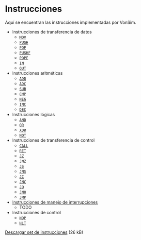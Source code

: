 # Instrucciones

Aquí se encuentran las instrucciones implementadas por VonSim.

- Instrucciones de transferencia de datos
  - [`MOV`](./transferencia-de-datos#mov)
  - [`PUSH`](./transferencia-de-datos#push)
  - [`POP`](./transferencia-de-datos#pop)
  - [`PUSHF`](./transferencia-de-datos#pushf)
  - [`POPF`](./transferencia-de-datos#popf)
  - [`IN`](./transferencia-de-datos#in)
  - [`OUT`](./transferencia-de-datos#out)
- Instrucciones aritméticas
  - [`ADD`](./aritmeticas#add)
  - [`ADC`](./aritmeticas#adc)
  - [`SUB`](./aritmeticas#sub)
  - [`CMP`](./aritmeticas#cmp)
  - [`NEG`](./aritmeticas#neg)
  - [`INC`](./aritmeticas#inc)
  - [`DEC`](./aritmeticas#dec)
- Instrucciones lógicas
  - [`AND`](./logicas#and)
  - [`OR`](./logicas#or)
  - [`XOR`](./logicas#xor)
  - [`NOT`](./logicas#not)
- Instrucciones de transferencia de control
  - [`CALL`](./transferencia-de-control#call)
  - [`RET`](./transferencia-de-control#ret)
  - [`JZ`](./transferencia-de-control#jz)
  - [`JNZ`](./transferencia-de-control#jnz)
  - [`JS`](./transferencia-de-control#js)
  - [`JNS`](./transferencia-de-control#jns)
  - [`JC`](./transferencia-de-control#jc)
  - [`JNC`](./transferencia-de-control#jnc)
  - [`JO`](./transferencia-de-control#jo)
  - [`JNO`](./transferencia-de-control#jno)
  - [`JMP`](./transferencia-de-control#jmp)
- [Instrucciones de manejo de interrupciones](./manejo-de-interrupciones)
  - TODO
- Instrucciones de control
  - [`NOP`](./control#nop)
  - [`HLT`](./control#hlt)

[Descargar set de instrucciones](/docs/set-instr-MSX88.PDF) (26 kB)